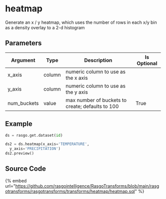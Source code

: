 

# heatmap

Generate an x / y heatmap, which uses the number of rows in each x/y bin as a density overlay to a 2-d histogram

## Parameters

|  Argument   |  Type  |                   Description                    | Is Optional |
| ----------- | ------ | ------------------------------------------------ | ----------- |
| x_axis      | column | numeric column to use as the x axis              |             |
| y_axis      | column | numeric column to use as the y axis              |             |
| num_buckets | value  | max number of buckets to create; defaults to 100 | True        |


## Example

```python
ds = rasgo.get.dataset(id)

ds2 = ds.heatmap(x_axis='TEMPERATURE',
  y_axis='PRECIPITATION')
ds2.preview()
```

## Source Code

{% embed url="https://github.com/rasgointelligence/RasgoTransforms/blob/main/rasgotransforms/rasgotransforms/transforms/heatmap/heatmap.sql" %}

